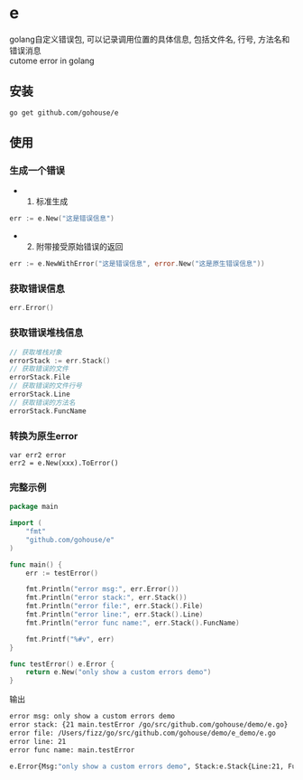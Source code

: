 # e
golang自定义错误包, 可以记录调用位置的具体信息, 包括文件名, 行号, 方法名和错误消息  
cutome error in golang

## 安装
```shell
go get github.com/gohouse/e
```

## 使用

### 生成一个错误
- 1. 标准生成
```go
err := e.New("这是错误信息")
```

- 2. 附带接受原始错误的返回
```go
err := e.NewWithError("这是错误信息", error.New("这是原生错误信息"))
```

### 获取错误信息
```go
err.Error()
```

### 获取错误堆栈信息
```go
// 获取堆栈对象
errorStack := err.Stack()
// 获取错误的文件
errorStack.File
// 获取错误的文件行号
errorStack.Line
// 获取错误的方法名
errorStack.FuncName
```

### 转换为原生error
```
var err2 error
err2 = e.New(xxx).ToError()
```

### 完整示例
```go
package main

import (
	"fmt"
	"github.com/gohouse/e"
)

func main() {
	err := testError()

	fmt.Println("error msg:", err.Error())
	fmt.Println("error stack:", err.Stack())
	fmt.Println("error file:", err.Stack().File)
	fmt.Println("error line:", err.Stack().Line)
	fmt.Println("error func name:", err.Stack().FuncName)

	fmt.Printf("%#v", err)
}

func testError() e.Error {
	return e.New("only show a custom errors demo")
}
```
输出
```bash
error msg: only show a custom errors demo
error stack: {21 main.testError /go/src/github.com/gohouse/demo/e.go}
error file: /Users/fizz/go/src/github.com/gohouse/demo/e_demo/e.go
error line: 21
error func name: main.testError

e.Error{Msg:"only show a custom errors demo", Stack:e.Stack{Line:21, FuncName:"main.main", File:"/go/src/github.com/demo/e.go"}}
```